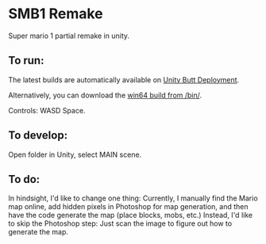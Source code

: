 # SMB1 Remake
Super mario 1 partial remake in unity.

## To run:
The latest builds are automatically available on [Unity Butt Deployment](https://developer.butt.unity3d.com/build/orgs/serg06/projects/roguelike/).

Alternatively, you can download the [win64 build from /bin/](https://github.com/serg06/smb1_remake/raw/master/bin/windows_64bit.zip).

Controls: WASD Space.

## To develop:
Open folder in Unity, select MAIN scene.

## To do:
In hindsight, I'd like to change one thing: Currently, I manually find the Mario map online, add hidden pixels in Photoshop for map generation, and then have the code generate the map (place blocks, mobs, etc.) Instead, I'd like to skip the Photoshop step: Just scan the image to figure out how to generate the map.
